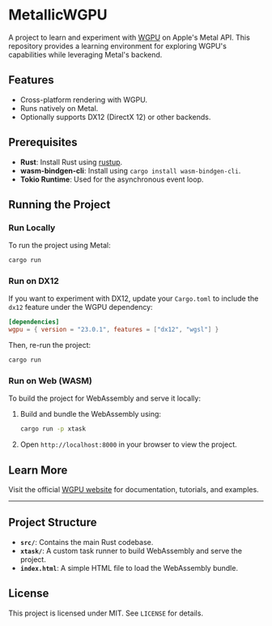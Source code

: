 # MetallicWGPU

A project to learn and experiment with [WGPU](https://wgpu.rs) on Apple's Metal API. This repository provides a learning environment for exploring WGPU's capabilities while leveraging Metal's backend.

## Features
- Cross-platform rendering with WGPU.
- Runs natively on Metal.
- Optionally supports DX12 (DirectX 12) or other backends.

## Prerequisites
- **Rust**: Install Rust using [rustup](https://rustup.rs/).
- **wasm-bindgen-cli**: Install using `cargo install wasm-bindgen-cli`.
- **Tokio Runtime**: Used for the asynchronous event loop.

## Running the Project

### Run Locally
To run the project using Metal:
```bash
cargo run
```

### Run on DX12
If you want to experiment with DX12, update your `Cargo.toml` to include the `dx12` feature under the WGPU dependency:

```toml
[dependencies]
wgpu = { version = "23.0.1", features = ["dx12", "wgsl"] }
```

Then, re-run the project:
```bash
cargo run
```

### Run on Web (WASM)
To build the project for WebAssembly and serve it locally:

1. Build and bundle the WebAssembly using:
    ```bash
    cargo run -p xtask
    ```

2. Open `http://localhost:8000` in your browser to view the project.

## Learn More
Visit the official [WGPU website](https://wgpu.rs) for documentation, tutorials, and examples.

---

## Project Structure
- **`src/`**: Contains the main Rust codebase.
- **`xtask/`**: A custom task runner to build WebAssembly and serve the project.
- **`index.html`**: A simple HTML file to load the WebAssembly bundle.

## License
This project is licensed under MIT. See `LICENSE` for details.